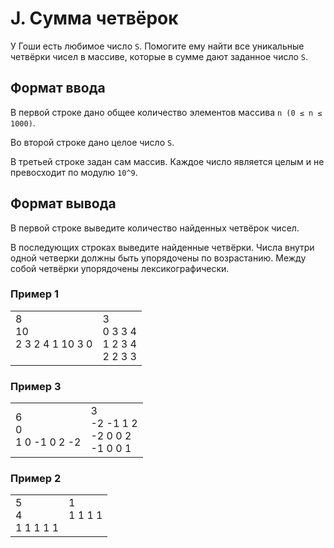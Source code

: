 # J. Сумма четвёрок

У Гоши есть любимое число `S`. Помогите ему найти все уникальные четвёрки чисел в массиве, которые в сумме дают заданное число `S`.

## Формат ввода

В первой строке дано общее количество элементов массива `n (0 ≤ n ≤ 1000)`.

Во второй строке дано целое число `S`.

В третьей строке задан сам массив. Каждое число является целым и не превосходит по модулю `10^9`.

## Формат вывода

В первой строке выведите количество найденных четвёрок чисел.

В последующих строках выведите найденные четвёрки. Числа внутри одной четверки должны быть упорядочены по возрастанию. 
Между собой четвёрки упорядочены лексикографически.

### Пример 1

<table><tr>
<td>
8<br>
10<br>
2 3 2 4 1 10 3 0<br>
<br>
</td>
<td>
3<br>
0 3 3 4<br>
1 2 3 4<br>
2 2 3 3
</td>
</tr></table>

### Пример 3

<table><tr>
<td>
6<br>
0<br>
1 0 -1 0 2 -2
<br>
</td>
<td>
3<br>
-2 -1 1 2<br>
-2 0 0 2<br>
-1 0 0 1
</td>
</tr></table>

### Пример 2

<table><tr>
<td>
5<br>
4<br>
1 1 1 1 1
</td>
<td>
1<br>
1 1 1 1<br>
<br>
</td>
</tr></table>